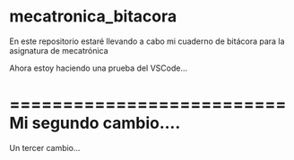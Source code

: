 # mecatronica_bitacora
En este repositorio estaré llevando a cabo mi cuaderno de bitácora para la asignatura de mecatrónica

Ahora estoy haciendo una prueba del VSCode...

==========================
Mi segundo cambio....
==========================

Un tercer cambio...